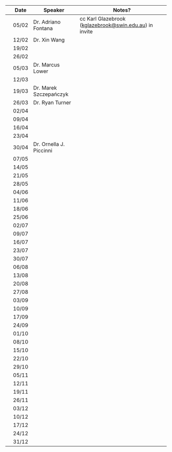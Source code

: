 |  | Date   | Speaker |  Notes? |
| --- | --- | --- |  --- | 
|  | 05/02 | Dr. Adriano Fontana | cc Karl Glazebrook (kglazebrook@swin.edu.au)  in invite |  
|  | 12/02 | Dr. Xin Wang |  |
|  | 19/02 |  |  |
|  | 26/02 |  |  |
|  | 05/03 | Dr. Marcus Lower |  |
|  | 12/03 |  |  |
|  | 19/03 | Dr. Marek Szczepańczyk |  |
|  | 26/03 | Dr. Ryan Turner |  |
|  | 02/04 |  |  |
|  | 09/04 |  |  |
|  | 16/04 |  |  |
|  | 23/04 |  |  |
|  | 30/04 | Dr. Ornella J. Piccinni |  |
|  | 07/05 |  |  |
|  | 14/05 |  |  |
|  | 21/05 |  |  |
|  | 28/05 |  |  |
|  | 04/06 |  |  |
|  | 11/06 |  |  |
|  | 18/06 |  |  |
|  | 25/06 |  |  |
|  | 02/07 |  |  |
|  | 09/07 |  |  |
|  | 16/07 |  |  |
|  | 23/07 |  |  |
|  | 30/07 |  |  |
|  | 06/08 |  |  |
|  | 13/08 |  |  |
|  | 20/08 |  |  |
|  | 27/08 |  |  |
|  | 03/09 |  |  |
|  | 10/09 |  |  |
|  | 17/09 |  |  |
|  | 24/09 |  |  |
|  | 01/10 |  |  |
|  | 08/10 |  |  |
|  | 15/10 |  |  |
|  | 22/10 |  |  |
|  | 29/10 |  |  |
|  | 05/11 |  |  |
|  | 12/11 |  |  |
|  | 19/11 |  |  |
|  | 26/11 |  |  |
|  | 03/12 |  |  |
|  | 10/12 |  |  |
|  | 17/12 |  |  |
|  | 24/12 |  |  |
|  | 31/12 |  |  |
